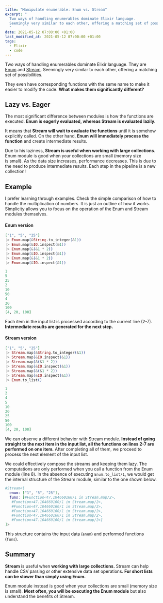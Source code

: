 ```yaml
---
title: "Manipulate enumerable: Enum vs. Stream"
excerpt: "
  Two ways of handling enumerables dominate Elixir language.
  Seemingly very similar to each other, offering a matching set of possibilities, but they behave entirely differently.
  "
date: 2021-05-12 07:00:00 +01:00
last_modified_at: 2021-05-12 07:00:00 +01:00
tags:
  - Elixir
  - code
---
```


  Two ways of handling enumerables dominate Elixir language.
  They are [Enum](https://hexdocs.pm/elixir/Enum.html) and [Stream](https://hexdocs.pm/elixir/Stream.html).
  Seemingly very similar to each other, offering a matching set of possibilities.

  They even have corresponding functions with the same name to make it easier to modify the code.
  **What makes them significantly different?**

## Lazy vs. Eager

  The most significant difference between modules is how the functions are executed.
  **Enum is eagerly evaluated, whereas Stream is evaluated lazily.**

  It means that **Stream will wait to evaluate the functions** until it is somehow explicitly called.
  On the other hand, **Enum will immediately process the function** and create intermediate results.

  Due to his laziness, **Stream is useful when working with large collections**.
  Enum module is good when your collections are small (memory size is small).
  As the data size increases, performance decreases.
  This is due to the need to produce intermediate results.
  Each step in the pipeline is a new collection!

## Example

  I prefer learning through examples.
  Check the simple comparison of how to handle the multiplication of numbers.
  It is just an outline of how it works.
  Simplicity allows you to focus on the operation of the Enum and Stream modules themselves.

#### Enum version

  ```elixir
  ["1", "5", "25"]
  |> Enum.map(&String.to_integer(&1))
  |> Enum.map(&IO.inspect(&1))
  |> Enum.map(&(&1 * 2))
  |> Enum.map(&IO.inspect(&1))
  |> Enum.map(&(&1 * 2))
  |> Enum.map(&IO.inspect(&1))

  1
  5
  25
  2
  10
  50
  4
  20
  100
  [4, 20, 100]
  ```

  Each item in the input list is processed according to the current line (2-7).
  **Intermediate results are generated for the next step.**

#### Stream version

  ```elixir
  ["1", "5", "25"]
  |> Stream.map(&String.to_integer(&1))
  |> Stream.map(&IO.inspect(&1))
  |> Stream.map(&(&1 * 2))
  |> Stream.map(&IO.inspect(&1))
  |> Stream.map(&(&1 * 2))
  |> Stream.map(&IO.inspect(&1))
  |> Enum.to_list()

  1
  2
  4
  5
  10
  20
  25
  50
  100
  [4, 20, 100]
  ```

  We can observe a different behavior with Stream module.
  **Instead of going straight to the next item in the input list, all the functions on lines 2-7 are performed on one item.**
  After completing all of them, we proceed to process the next element of the input list.

  We could effectively compose the streams and keeping them lazy.
  The computations are only performed when you call a function from the Enum module (line 8).
  In the absence of executing `Enum.to_list/1`, we would get the internal structure of the Stream module, similar to the one shown below.

  ```elixir
  #Stream<[
    enum: ["1", "5", "25"],
    funs: [#Function<47.104660160/1 in Stream.map/2>,
     #Function<47.104660160/1 in Stream.map/2>,
     #Function<47.104660160/1 in Stream.map/2>,
     #Function<47.104660160/1 in Stream.map/2>,
     #Function<47.104660160/1 in Stream.map/2>,
     #Function<47.104660160/1 in Stream.map/2>]
  ]>
  ```

  This structure contains the input data (`enum`) and performed functions (`funs`).

## Summary

  **Stream** is useful when **working with large collections.**
  Stream can help handle CSV parsing or other extensive data set operations.
  **For short lists can be slower than simply using Enum.**

  Enum module instead is good when your collections are small (memory size is small).
  **Most often, you will be executing the Enum module** but also understand the benefits of Stream.
